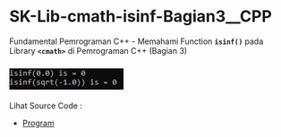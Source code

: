 # SK-Lib-cmath-isinf-Bagian3__CPP
Fundamental Pemrograman C++ - Memahami Function <code><b>isinf()</b></code> pada Library <code><b>&lt;cmath></b></code> di Pemrograman C++ (Bagian 3)<br><br>
<img src="https://github.com/RizkyKhapidsyah/SK-Lib-cmath-isinf-Bagian3__CPP/blob/master/SK-Lib-cmath-isinf-Bagian3__CPP/result/001.PNG"><br><br>
Lihat Source Code : <br>
- <a href="https://github.com/RizkyKhapidsyah/SK-Lib-cmath-isinf-Bagian3__CPP/blob/master/SK-Lib-cmath-isinf-Bagian3__CPP/Source.cpp">Program</a>
